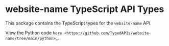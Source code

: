 # website-name TypeScript API Types

This package contains the TypeScript types for the ``website-name`` API.

View the Python code `here <https://github.com/TypedAPIs/website-name/tree/main/python>`_.
